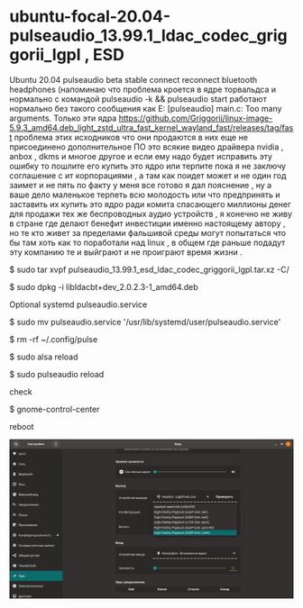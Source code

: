# ubuntu-focal-20.04-pulseaudio_13.99.1_ldac_codec_griggorii_lgpl , ESD

Ubuntu 20.04 pulseaudio beta stable connect reconnect bluetooth headphones (напоминаю что проблема кроется в ядре торвальдса и нормально с командой pulseaudio -k && pulseaudio start работают нормально без такого сообщения как E: [pulseaudio] main.c: Too many arguments. Только эти ядра https://github.com/Griggorii/linux-image-5.9.3_amd64.deb_light_zstd_ultra_fast_kernel_wayland_fast/releases/tag/fast проблема этих исходников что они продаются в них еще не присоединено дополнительное ПО это всякие видео драйвера nvidia , anbox , dkms и многое другое и если ему надо будет исправить эту ошибку то пошлите его купить это ядро или терпите пока я не заключу соглашение с ит корпорациями , а там как поидет может и не один год заимет и не пять по факту у меня все готово я дал пояснение , ну а ваше дело маленькое терпеть всю молодость или что предпринять и заставить их купить это ядро ради комита спасающего миллионы денег для продажи тех же беспроводных аудио устройств , я конечно не живу в стране где делают бенефит инвестиции именно настоящему автору , но те кто живет за пределами фальшивой среды могут попытаться что бы там хоть как то поработали над linux , в общем где раньше подадут эту компанию те и выйграют и не проиграют время жизни . 

$ sudo tar xvpf pulseaudio_13.99.1_esd_ldac_codec_griggorii_lgpl.tar.xz -C/

$ sudo dpkg -i libldacbt+dev_2.0.2.3-1_amd64.deb

Optional systemd pulseaudio.service

$ sudo mv pulseaudio.service '/usr/lib/systemd/user/pulseaudio.service'

$ rm -rf ~/.config/pulse

$ sudo alsa reload

$ sudo pulseaudio reload

check

$ gnome-control-center

reboot

<img src="https://github.com/Griggorii/ubuntu-focal-20.04-pulseaudio_13.99.1_ldac_codec_griggorii_lgpl/blob/master/LDAC-UBUNTU-20.04.png" alt="LDAC-UBUNTU-20.0.4.png">
